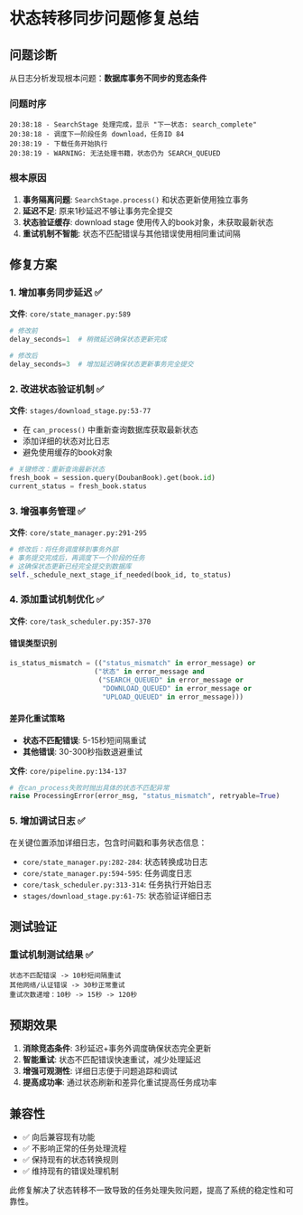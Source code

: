 # 状态转移同步问题修复总结

## 问题诊断

从日志分析发现根本问题：**数据库事务不同步的竞态条件**

### 问题时序
```
20:38:18 - SearchStage 处理完成，显示 "下一状态: search_complete"
20:38:18 - 调度下一阶段任务 download，任务ID 84  
20:38:19 - 下载任务开始执行
20:38:19 - WARNING: 无法处理书籍，状态仍为 SEARCH_QUEUED
```

### 根本原因
1. **事务隔离问题**: `SearchStage.process()` 和状态更新使用独立事务
2. **延迟不足**: 原来1秒延迟不够让事务完全提交
3. **状态验证缓存**: download stage 使用传入的book对象，未获取最新状态
4. **重试机制不智能**: 状态不匹配错误与其他错误使用相同重试间隔

## 修复方案

### 1. 增加事务同步延迟 ✅
**文件**: `core/state_manager.py:589`
```python
# 修改前
delay_seconds=1  # 稍微延迟确保状态更新完成

# 修改后  
delay_seconds=3  # 增加延迟确保状态更新事务完全提交
```

### 2. 改进状态验证机制 ✅
**文件**: `stages/download_stage.py:53-77`
- 在 `can_process()` 中重新查询数据库获取最新状态
- 添加详细的状态对比日志
- 避免使用缓存的book对象

```python
# 关键修改：重新查询最新状态
fresh_book = session.query(DoubanBook).get(book.id)
current_status = fresh_book.status
```

### 3. 增强事务管理 ✅
**文件**: `core/state_manager.py:291-295`
```python
# 修改后：将任务调度移到事务外部
# 事务提交完成后，再调度下一个阶段的任务
# 这确保状态更新已经完全提交到数据库
self._schedule_next_stage_if_needed(book_id, to_status)
```

### 4. 添加重试机制优化 ✅
**文件**: `core/task_scheduler.py:357-370`

#### 错误类型识别
```python
is_status_mismatch = (("status_mismatch" in error_message) or
                     ("状态" in error_message and 
                      ("SEARCH_QUEUED" in error_message or 
                       "DOWNLOAD_QUEUED" in error_message or
                       "UPLOAD_QUEUED" in error_message)))
```

#### 差异化重试策略
- **状态不匹配错误**: 5-15秒短间隔重试
- **其他错误**: 30-300秒指数退避重试

**文件**: `core/pipeline.py:134-137`
```python
# 在can_process失败时抛出具体的状态不匹配异常
raise ProcessingError(error_msg, "status_mismatch", retryable=True)
```

### 5. 增加调试日志 ✅
在关键位置添加详细日志，包含时间戳和事务状态信息：

- `core/state_manager.py:282-284`: 状态转换成功日志
- `core/state_manager.py:594-595`: 任务调度日志  
- `core/task_scheduler.py:313-314`: 任务执行开始日志
- `stages/download_stage.py:61-75`: 状态验证详细日志

## 测试验证

### 重试机制测试结果 ✅
```
状态不匹配错误 -> 10秒短间隔重试
其他网络/认证错误 -> 30秒正常重试
重试次数递增：10秒 -> 15秒 -> 120秒
```

## 预期效果

1. **消除竞态条件**: 3秒延迟+事务外调度确保状态完全更新
2. **智能重试**: 状态不匹配错误快速重试，减少处理延迟
3. **增强可观测性**: 详细日志便于问题追踪和调试
4. **提高成功率**: 通过状态刷新和差异化重试提高任务成功率

## 兼容性

- ✅ 向后兼容现有功能
- ✅ 不影响正常的任务处理流程  
- ✅ 保持现有的状态转换规则
- ✅ 维持现有的错误处理机制

此修复解决了状态转移不一致导致的任务处理失败问题，提高了系统的稳定性和可靠性。